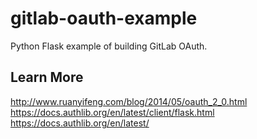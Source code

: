 # gitlab-oauth-example
Python Flask example of building GitLab OAuth.

## Learn More

http://www.ruanyifeng.com/blog/2014/05/oauth_2_0.html
https://docs.authlib.org/en/latest/client/flask.html
https://docs.authlib.org/en/latest/
